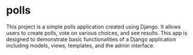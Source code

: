 # polls
This project is a simple polls application created using Django. It allows users to create polls, vote on various choices, and see results. This app is designed to demonstrate basic functionalities of a Django application including models, views, templates, and the admin interface.

